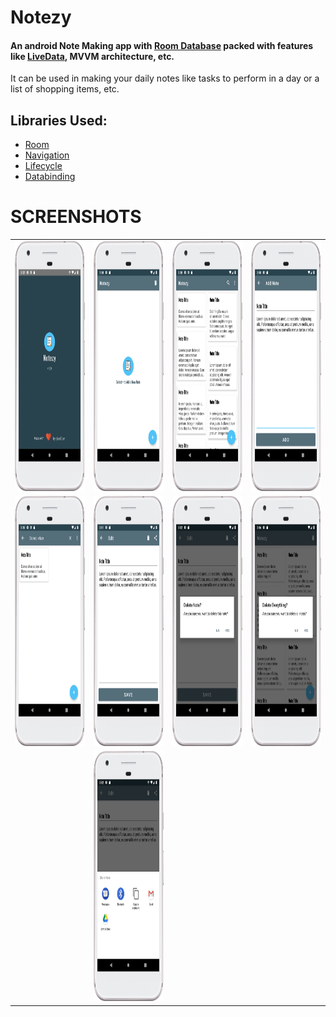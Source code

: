 # Notezy
#### An android Note Making app with [Room Database](https://developer.android.com/reference/androidx/room/RoomDatabase) packed with features like [LiveData](https://developer.android.com/topic/libraries/architecture/livedata), MVVM architecture, etc.
It can be used in making your daily notes like tasks to perform in a day or a list of shopping items, etc.

## Libraries Used:
- [Room](https://developer.android.com/reference/androidx/room/RoomDatabase)
- [Navigation](https://developer.android.com/guide/navigation)
- [Lifecycle](https://developer.android.com/jetpack/androidx/releases/lifecycle)
- [Databinding](https://developer.android.com/jetpack/androidx/releases/databinding)

# SCREENSHOTS
<table>
  <tr>
    <td><img src="screenshots/splash.png" height="400px"/></td>
    <td><img src="screenshots/empty_note.png" height="400px"/></td>
    <td><img src="screenshots/note_list.png" height="400px"/></td>
    <td><img src="screenshots/add_note.png" height="400px"/></td>
  </tr>
  <tr>
    <td><img src="screenshots/search_note.png" height="400px"></td>
    <td><img src="screenshots/edit_note.png" height="400px"/></td>
    <td><img src="screenshots/delete_note.png" height="400px"/></td>
    <td><img src="screenshots/delete_all.png" height="400px"/></td>
  </tr>
  <tr>
    <td><td><img src="screenshots/share_note.png" height="400px"/></td></td>
  </tr>
</table>
